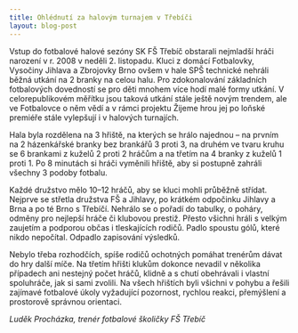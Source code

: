 ```yaml
---
title: Ohlédnutí za halovým turnajem v Třebíči
layout: blog-post
---
```


Vstup do fotbalové halové sezóny SK FŠ Třebíč obstarali nejmladší hráči narození v r. 2008 v neděli 2. listopadu. Kluci z domácí Fotbalovky, Vysočiny Jihlava a Zbrojovky Brno ovšem v hale SPŠ technické nehráli běžná utkání na 2 branky na celou halu. Pro zdokonalování základních fotbalových dovedností se pro děti mnohem více hodí malé formy utkání. V celorepublikovém měřítku jsou taková utkání stále ještě novým trendem, ale ve Fotbalovce o něm vědí a v rámci projektu Žijeme hrou jej po loňské premiéře stále vylepšují i v halových turnajích.

Hala byla rozdělena na 3 hřiště, na kterých se hrálo najednou – na prvním na 2 házenkářské branky bez brankářů 3 proti 3, na druhém ve tvaru kruhu se 6 brankami z kuželů 2 proti 2 hráčům a na třetím na 4 branky z kuželů 1 proti 1. Po 8 minutách si hráči vyměnili hřiště, aby si postupně zahráli všechny 3 podoby fotbalu.

Každé družstvo mělo 10–12 hráčů, aby se kluci mohli průběžně střídat. Nejprve se střetla družstva FŠ a Jihlavy, po krátkém odpočinku Jihlavy a Brna a po té Brno s Třebíčí. Nehrálo se o pořadí do tabulky, o poháry, odměny pro nejlepší hráče či klubovou prestiž. Přesto všichni hráli s velkým zaujetím a podporou občas i tleskajících rodičů. Padlo spoustu gólů, které nikdo nepočítal. Odpadlo zapisování výsledků. 

Nebylo třeba rozhodčích, spíše rodičů ochotných pomáhat trenérům dávat do hry další míče. Na třetím hřišti klukům dokonce nevadil v několika případech ani nestejný počet hráčů, klidně a s chutí obehrávali i vlastní spoluhráče, jak si sami zvolili. Na všech hřištích byli všichni v pohybu a řešili zajímavé fotbalové úkoly vyžadující pozornost, rychlou reakci, přemýšlení a prostorově správnou orientaci.

*Luděk Procházka, trenér fotbalové školičky FŠ Třebíč*